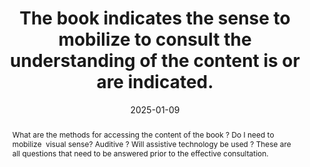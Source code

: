 ---
title: The book indicates the sense to mobilize to consult the understanding of the content is or are indicated.
abstract: What are the methods for accessing the content of the book&nbsp;? Do I need to mobilize&nbsp; visual sense? Auditive&nbsp;? Will assistive technology be used&nbsp;? These are all questions that need to be answered prior to the effective consultation.
categories:
  - Identification
agrege: E013
opquast: N/A
indiceebook: "13"
description: Rule 013
before: "012"
weight: "013"
after: "014"
actif: "1"
layout: rules
date: 2025-01-09
tags:
  - accessibility
objectif:
  - Allow to anticipate how to view the book
  - Limit the risk of complaints
Meo:
  - Associate information to book
  - Include information on the book presentation page
Controle:
  - Check the presence of a sense indication to mobilize to read the content integrity.
epubcheck: null
ace: true
humancheck: true
ReadiumGoToolkit: null
Source:
  - "[currency symbol] SNE"
Referentiel:
  - "EPUB schema.org&nbsp;: accessMode and accessModeSufficient"
steps:
  - Design
pertinence: 1
---